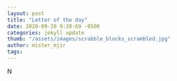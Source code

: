 ```yaml
---
layout: post
title: "Letter of the day"
date: 2020-09-20 9:20:69 -0500
categories: jekyll update
thumb: "/assets/images/scrabble_blocks_scrambled.jpg"
author: mister_mjir
tags:
---
```

N
